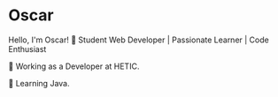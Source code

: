 # Oscar


Hello, I'm Oscar! 👋
Student Web Developer | Passionate Learner | Code Enthusiast

💼 Working as a Developer at HETIC.

🌱 Learning Java.
